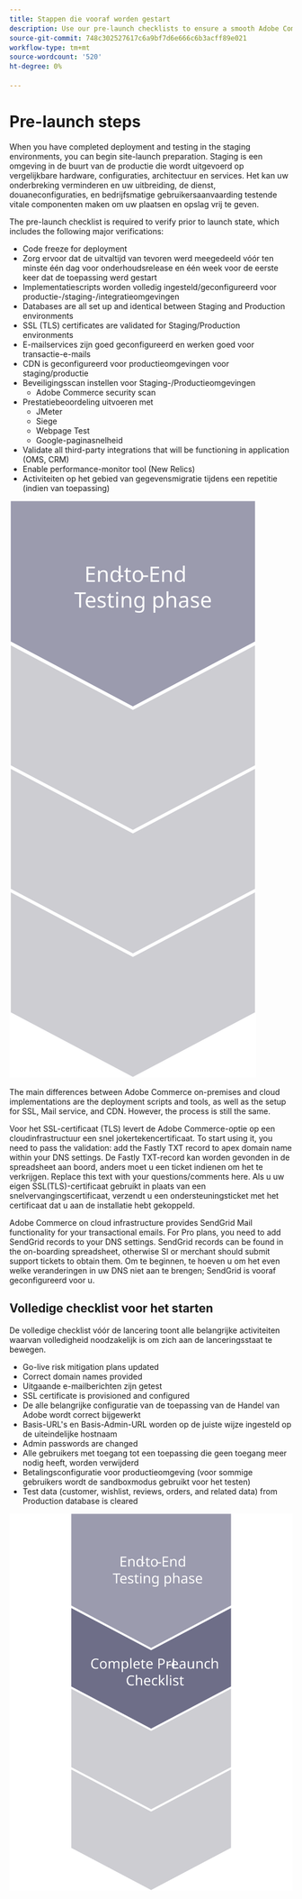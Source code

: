 ```yaml
---
title: Stappen die vooraf worden gestart
description: Use our pre-launch checklists to ensure a smooth Adobe Commerce site implementation.
source-git-commit: 748c302527617c6a9bf7d6e666c6b3acff89e021
workflow-type: tm+mt
source-wordcount: '520'
ht-degree: 0%

---
```



# Pre-launch steps

When you have completed deployment and testing in the staging environments, you can begin site-launch preparation. Staging is een omgeving in de buurt van de productie die wordt uitgevoerd op vergelijkbare hardware, configuraties, architectuur en services. Het kan uw onderbreking verminderen en uw uitbreiding, de dienst, douaneconfiguraties, en bedrijfsmatige gebruikersaanvaarding testende vitale componenten maken om uw plaatsen en opslag vrij te geven.

The pre-launch checklist is required to verify prior to launch state, which includes the following major verifications:

- Code freeze for deployment
- Zorg ervoor dat de uitvaltijd van tevoren werd meegedeeld vóór ten minste één dag voor onderhoudsrelease en één week voor de eerste keer dat de toepassing werd gestart
- Implementatiescripts worden volledig ingesteld/geconfigureerd voor productie-/staging-/integratieomgevingen
- Databases are all set up and identical between Staging and Production environments
- SSL (TLS) certificates are validated for Staging/Production environments
- E-mailservices zijn goed geconfigureerd en werken goed voor transactie-e-mails
- CDN is geconfigureerd voor productieomgevingen voor staging/productie
- Beveiligingsscan instellen voor Staging-/Productieomgevingen
   - Adobe Commerce security scan
- Prestatiebeoordeling uitvoeren met
   - JMeter
   - Siege
   - Webpage Test
   - Google-paginasnelheid
- Validate all third-party integrations that will be functioning in application (OMS, CRM)
- Enable performance-monitor tool (New Relics)
- Activiteiten op het gebied van gegevensmigratie tijdens een repetitie (indien van toepassing)

![Diagram van fase 1 van het startproces](../../assets/playbooks/launch-steps-1.svg)

The main differences between Adobe Commerce on-premises and cloud implementations are the deployment scripts and tools, as well as the setup for SSL, Mail service, and CDN. However, the process is still the same.

Voor het SSL-certificaat (TLS) levert de Adobe Commerce-optie op een cloudinfrastructuur een snel jokertekencertificaat. To start using it, you need to pass the validation: add the Fastly TXT record to apex domain name within your DNS settings. De Fastly TXT-record kan worden gevonden in de spreadsheet aan boord, anders moet u een ticket indienen om het te verkrijgen. Replace this text with your questions/comments here. Als u uw eigen SSL(TLS)-certificaat gebruikt in plaats van een snelvervangingscertificaat, verzendt u een ondersteuningsticket met het certificaat dat u aan de installatie hebt gekoppeld.

Adobe Commerce on cloud infrastructure provides SendGrid Mail functionality for your transactional emails. For Pro plans, you need to add SendGrid records to your DNS settings. SendGrid records can be found in the on-boarding spreadsheet, otherwise SI or merchant should submit support tickets to obtain them. Om te beginnen, te hoeven u om het even welke veranderingen in uw DNS niet aan te brengen; SendGrid is vooraf geconfigureerd voor u.

## Volledige checklist voor het starten

De volledige checklist vóór de lancering toont alle belangrijke activiteiten waarvan volledigheid noodzakelijk is om zich aan de lanceringsstaat te bewegen.

- Go-live risk mitigation plans updated
- Correct domain names provided
- Uitgaande e-mailberichten zijn getest
- SSL certificate is provisioned and configured
- De alle belangrijke configuratie van de toepassing van de Handel van Adobe wordt correct bijgewerkt
- Basis-URL&#39;s en Basis-Admin-URL worden op de juiste wijze ingesteld op de uiteindelijke hostnaam
- Admin passwords are changed
- Alle gebruikers met toegang tot een toepassing die geen toegang meer nodig heeft, worden verwijderd
- Betalingsconfiguratie voor productieomgeving (voor sommige gebruikers wordt de sandboxmodus gebruikt voor het testen)
- Test data (customer, wishlist, reviews, orders, and related data) from Production database is cleared

![Diagram van fase 2 van het startproces](../../assets/playbooks/launch-steps-2.svg)
